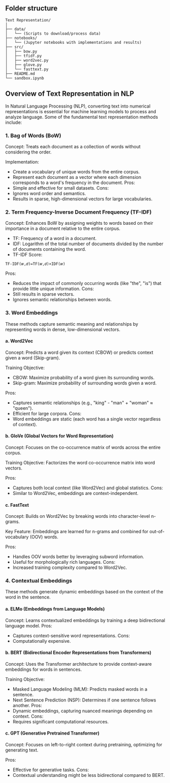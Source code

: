## Folder structure
```
Text Representation/
│
├── data/
│   └── (Scripts to download/process data)
├── notebooks/
│   └── (Jupyter notebooks with implementations and results)
├── src/
│   ├── bow.py
│   ├── tfidf.py
│   ├── word2vec.py
│   ├── glove.py
│   └── fasttext.py
├── README.md
└── sandbox.ipynb
```

## Overview of Text Representation in NLP
In Natural Language Processing (NLP), converting text into numerical representations is essential for machine learning models to process and analyze language. Some of the fundamental text representation methods include:

### 1. Bag of Words (BoW)
Concept: Treats each document as a collection of words without considering the order.

Implementation:
 - Create a vocabulary of unique words from the entire corpus.
 - Represent each document as a vector where each dimension corresponds to a word's frequency in the document.
Pros:
 - Simple and effective for small datasets.
Cons:
 - Ignores word order and semantics.
 - Results in sparse, high-dimensional vectors for large vocabularies.

### 2. Term Frequency-Inverse Document Frequency (TF-IDF)
Concept: Enhances BoW by assigning weights to words based on their importance in a document relative to the entire corpus.
- TF: Frequency of a word in a document.
- IDF: Logarithm of the total number of documents divided by the number of documents containing the word.
- TF-IDF Score: 
```
TF-IDF(𝑤,𝑑)=TF(𝑤,𝑑)×IDF(𝑤)
```
Pros:
- Reduces the impact of commonly occurring words (like "the", "is") that provide little unique information.
Cons:
- Still results in sparse vectors.
- Ignores semantic relationships between words.

### 3. Word Embeddings
These methods capture semantic meaning and relationships by representing words in dense, low-dimensional vectors.

#### a. Word2Vec
Concept: Predicts a word given its context (CBOW) or predicts context given a word (Skip-gram).

Training Objective:
- CBOW: Maximize probability of a word given its surrounding words.
- Skip-gram: Maximize probability of surrounding words given a word.

Pros:
- Captures semantic relationships (e.g., "king" - "man" + "woman" ≈ "queen").
- Efficient for large corpora.
Cons:
- Word embeddings are static (each word has a single vector regardless of context).

#### b. GloVe (Global Vectors for Word Representation)
Concept: Focuses on the co-occurrence matrix of words across the entire corpus.

Training Objective: Factorizes the word co-occurrence matrix into word vectors.

Pros:
- Captures both local context (like Word2Vec) and global statistics.
Cons:
- Similar to Word2Vec, embeddings are context-independent.

#### c. FastText
Concept: Builds on Word2Vec by breaking words into character-level n-grams.

Key Feature: Embeddings are learned for n-grams and combined for out-of-vocabulary (OOV) words.

Pros:
- Handles OOV words better by leveraging subword information.
- Useful for morphologically rich languages.
Cons:
- Increased training complexity compared to Word2Vec.

### 4. Contextual Embeddings
These methods generate dynamic embeddings based on the context of the word in the sentence.

#### a. ELMo (Embeddings from Language Models)
Concept: Learns contextualized embeddings by training a deep bidirectional language model.
Pros:
- Captures context-sensitive word representations.
Cons:
- Computationally expensive.

#### b. BERT (Bidirectional Encoder Representations from Transformers)
Concept: Uses the Transformer architecture to provide context-aware embeddings for words in sentences.

Training Objective:
- Masked Language Modeling (MLM): Predicts masked words in a sentence.
- Next Sentence Prediction (NSP): Determines if one sentence follows another.
Pros:
- Dynamic embeddings, capturing nuanced meanings depending on context.
Cons:
- Requires significant computational resources.

#### c. GPT (Generative Pretrained Transformer)
Concept: Focuses on left-to-right context during pretraining, optimizing for generating text.

Pros:
- Effective for generative tasks.
Cons:
- Contextual understanding might be less bidirectional compared to BERT.